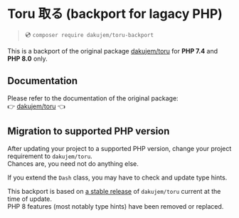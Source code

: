 # Toru 取る (backport for lagacy PHP)

>
> 💿 `composer require dakujem/toru-backport`
>

This is a backport of the original package [dakujem/toru](https://github.com/dakujem/toru)
for **PHP 7.4** and **PHP 8.0** only.


## Documentation

Please refer to the documentation of the original package:  
👉 [dakujem/toru](https://github.com/dakujem/toru) 👈


## Migration to supported PHP version

After updating your project to a supported PHP version, change your project requirement to `dakujem/toru`.  
Chances are, you need not do anything else.

If you extend the `Dash` class, you may have to check and update type hints.

This backport is based on [a stable release](https://github.com/dakujem/toru/releases) of `dakujem/toru`
current at the time of update.  
PHP 8 features (most notably type hints) have been removed or replaced.
